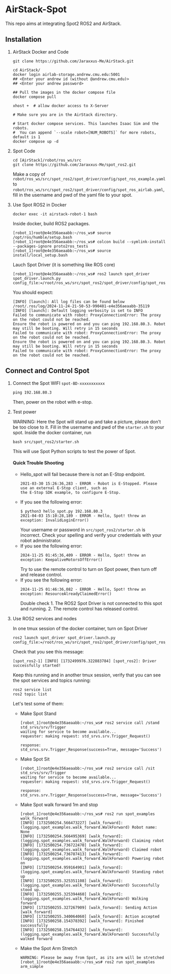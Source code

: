 # AirStack-Spot

This repo aims at integrating Spot2 ROS2 and AirStack.

## Installation

1. AirStack Docker and Code
    ```shell
    git clone https://github.com/Jaraxxus-Me/AirStack.git
    ```

    ```shell
    cd AirStack/
    docker login airlab-storage.andrew.cmu.edu:5001
    ## <Enter your andrew id (without @andrew.cmu.edu)>
    ## <Enter your andrew password>

    ## Pull the images in the docker compose file
    docker compose pull
    ```

    ```shell
    xhost +  # allow docker access to X-Server

    # Make sure you are in the AirStack directory.

    # Start docker compose services. This launches Isaac Sim and the robots.
    #  You can append `--scale robot=[NUM_ROBOTS]` for more robots, default is 1
    docker compose up -d
    ```

2. Spot Code
    ```shell
    cd [AirStack]/robot/ros_ws/src
    git clone https://github.com/Jaraxxus-Me/spot_ros2.git
    ```
    Make a copy of `robot/ros_ws/src/spot_ros2/spot_driver/config/spot_ros_example.yaml` to `robot/ros_ws/src/spot_ros2/spot_driver/config/spot_ros_airlab.yaml`, fill in the username and pwd of the yaml file to your spot.

3. Use Spot ROS2 in Docker
    ```shell
    docker exec -it airstack-robot-1 bash
    ```
    Inside docker, build ROS2 packages.
    ```shell
    [robot_1]root@e4e356aeaabb:~/ros_ws# source /opt/ros/humble/setup.bash
    [robot_1]root@e4e356aeaabb:~/ros_ws# colcon build --symlink-install --packages-ignore proto2ros_tests
    [robot_1]root@e4e356aeaabb:~/ros_ws# source install/local_setup.bash
    ```
    Lauch Spot Driver (it is something like ROS core)
    ```shell
    [robot_1]root@e4e356aeaabb:~/ros_ws# ros2 launch spot_driver spot_driver.launch.py config_file:=/root/ros_ws/src/spot_ros2/spot_driver/config/spot_ros_airlab.yaml
    ```
    You should expect:
    ```shell
    [INFO] [launch]: All log files can be found below /root/.ros/log/2024-11-24-21-50-53-990481-e4e356aeaabb-35119
    [INFO] [launch]: Default logging verbosity is set to INFO
    Failed to communicate with robot: ProxyConnectionError: The proxy on the robot could not be reached.
    Ensure the robot is powered on and you can ping 192.168.80.3. Robot may still be booting. Will retry in 15 seconds
    Failed to communicate with robot: ProxyConnectionError: The proxy on the robot could not be reached.
    Ensure the robot is powered on and you can ping 192.168.80.3. Robot may still be booting. Will retry in 15 seconds
    Failed to communicate with robot: ProxyConnectionError: The proxy on the robot could not be reached.
    ```

## Connect and Control Spot
1. Connect the Spot WIFI
    `spot-BD-xxxxxxxxxxx`
    ```shell
    ping 192.168.80.3
    ```
    Then, power on the robot with e-stop.
2. Test power

    WARNING: Here the Spot will stand up and take a picture, please don't be too close to it.
    Fill in the username and pwd of the `starter.sh` to your spot.
    Inside the docker container, run
    ```shell
    bash src/spot_ros2/starter.sh
    ```
    This will use Spot Python scripts to test the power of Spot.
    #### Quick Trouble Shooting
    - Hello_spot will fail because there is not an E-Stop endpoint.
        ```shell
        2021-03-30 15:26:36,283 - ERROR - Robot is E-Stopped. Please use an external E-Stop client, such as
        the E-Stop SDK example, to configure E-Stop.
        ```
    - If you see the following error:
        ```shell
        $ python3 hello_spot.py 192.168.80.3
        2021-04-03 15:10:28,189 - ERROR - Hello, Spot! threw an exception: InvalidLoginError()
        ```
      Your username or password in `src/spot_ros2/starter.sh` is incorrect. Check your spelling and verify your credentials with your robot administrator.
    - If you see the following error:
        ```shell
        2024-11-25 01:45:36,409 - ERROR - Hello, Spot! threw an exception: KeepaliveMotorsOffError()
        ```
      Try to use the remote control to turn on Spot power, then turn off and release control.
    - If you see the following error:
        ```shell
        2024-11-25 01:46:36,082 - ERROR - Hello, Spot! threw an exception: ResourceAlreadyClaimedError()
        ```
      Double check 1. The ROS2 Spot Driver is not connected to this spot and running. 2. The remote control has released control.
3. Use ROS2 services and nodes

    In one tmux session of the docker container, turn on Spot Driver
    ```shell
    ros2 launch spot_driver spot_driver.launch.py config_file:=/root/ros_ws/src/spot_ros2/spot_driver/config/spot_ros_airlab.yaml
    ```
    Check that you see this message:
    ```shell
    [spot_ros2-1] [INFO] [1732499976.322883784] [spot_ros2]: Driver successfully started!
    ```
    Keep this running and in another tmux session, verify that you can see the spot services and topics running:
    ```shell
    ros2 service list
    ros2 topic list
    ```
    Let's test some of them:
    - Make Spot Stand
        ```shell
        [robot_1]root@e4e356aeaabb:~/ros_ws# ros2 service call /stand std_srvs/srv/Trigger
        waiting for service to become available...
        requester: making request: std_srvs.srv.Trigger_Request()

        response:
        std_srvs.srv.Trigger_Response(success=True, message='Success')
        ```
    - Make Spot Sit
        ```shell
        [robot_1]root@e4e356aeaabb:~/ros_ws# ros2 service call /sit std_srvs/srv/Trigger
        waiting for service to become available...
        requester: making request: std_srvs.srv.Trigger_Request()

        response:
        std_srvs.srv.Trigger_Response(success=True, message='Success')
        ```
    - Make Spot walk forward 1m and stop
        ```shell
        [robot_1]root@e4e356aeaabb:~/ros_ws# ros2 run spot_examples walk_forward
        [INFO] [1732500254.566473227] [walk_forward]: (logging.spot_examples.walk_forward.WalkForward) Robot name: None
        [INFO] [1732500254.566495369] [walk_forward]: (logging.spot_examples.walk_forward.WalkForward) Claiming robot
        [INFO] [1732500254.736722470] [walk_forward]: (logging.spot_examples.walk_forward.WalkForward) Claimed robot
        [INFO] [1732500254.736787413] [walk_forward]: (logging.spot_examples.walk_forward.WalkForward) Powering robot on
        [INFO] [1732500254.959164901] [walk_forward]: (logging.spot_examples.walk_forward.WalkForward) Standing robot up
        [INFO] [1732500255.325351108] [walk_forward]: (logging.spot_examples.walk_forward.WalkForward) Successfully stood up.
        [INFO] [1732500255.325394460] [walk_forward]: (logging.spot_examples.walk_forward.WalkForward) Walking forward
        [INFO] [1732500255.327267909] [walk_forward]: Sending Action [walk_forward]
        [INFO] [1732500255.340064060] [walk_forward]: Action accepted
        [INFO] [1732500258.154378392] [walk_forward]: Finished successfully
        [INFO] [1732500258.154764432] [walk_forward]: (logging.spot_examples.walk_forward.WalkForward) Successfully walked forward
        ```
    - Make the Spot Arm Stretch
        ```
      WARNING: Please be away from Spot, as its arm will be stretched
      [robot_1]root@e4e356aeaabb:~/ros_ws# ros2 run spot_examples arm_simple
        ```
